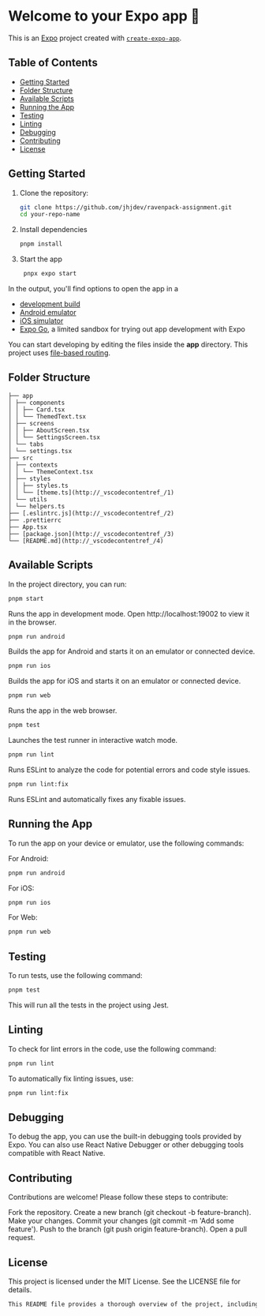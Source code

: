 # Welcome to your Expo app 👋

This is an [Expo](https://expo.dev) project created with [`create-expo-app`](https://www.npmjs.com/package/create-expo-app).

## Table of Contents

- [Getting Started](#getting-started)
- [Folder Structure](#folder-structure)
- [Available Scripts](#available-scripts)
- [Running the App](#running-the-app)
- [Testing](#testing)
- [Linting](#linting)
- [Debugging](#debugging)
- [Contributing](#contributing)
- [License](#license)

## Getting Started

1. Clone the repository:

   ```sh
   git clone https://github.com/jhjdev/ravenpack-assignment.git
   cd your-repo-name

   ```

1. Install dependencies

   ```bash
   pnpm install
   ```

1. Start the app

   ```bash
    pnpx expo start
   ```

In the output, you'll find options to open the app in a

- [development build](https://docs.expo.dev/develop/development-builds/introduction/)
- [Android emulator](https://docs.expo.dev/workflow/android-studio-emulator/)
- [iOS simulator](https://docs.expo.dev/workflow/ios-simulator/)
- [Expo Go](https://expo.dev/go), a limited sandbox for trying out app development with Expo

You can start developing by editing the files inside the **app** directory. This project uses [file-based routing](https://docs.expo.dev/router/introduction).

## Folder Structure

```
├── app
│ ├── components
│ │ ├── Card.tsx
│ │ └── ThemedText.tsx
│ ├── screens
│ │ ├── AboutScreen.tsx
│ │ └── SettingsScreen.tsx
│ └── tabs
│ └── settings.tsx
├── src
│ ├── contexts
│ │ └── ThemeContext.tsx
│ ├── styles
│ │ ├── styles.ts
│ │ └── [theme.ts](http://_vscodecontentref_/1)
│ └── utils
│ └── helpers.ts
├── [.eslintrc.js](http://_vscodecontentref_/2)
├── .prettierrc
├── App.tsx
├── [package.json](http://_vscodecontentref_/3)
└── [README.md](http://_vscodecontentref_/4)
```

## Available Scripts

In the project directory, you can run:

```bash
pnpm start
```

Runs the app in development mode. Open http://localhost:19002 to view it in the browser.

```bash
pnpm run android
```

Builds the app for Android and starts it on an emulator or connected device.

```bash
pnpm run ios
```

Builds the app for iOS and starts it on an emulator or connected device.

```bash
pnpm run web
```

Runs the app in the web browser.

```bash
pnpm test
```

Launches the test runner in interactive watch mode.

```bash
pnpm run lint
```

Runs ESLint to analyze the code for potential errors and code style issues.

```bash
pnpm run lint:fix
```

Runs ESLint and automatically fixes any fixable issues.

## Running the App

To run the app on your device or emulator, use the following commands:

For Android:

```bash
pnpm run android
```

For iOS:

```bash
pnpm run ios
```

For Web:

```bash
pnpm run web
```

## Testing

To run tests, use the following command:

```bash
pnpm test
```

This will run all the tests in the project using Jest.

## Linting

To check for lint errors in the code, use the following command:

```bash
pnpm run lint
```

To automatically fix linting issues, use:

```bash
pnpm run lint:fix
```

## Debugging

To debug the app, you can use the built-in debugging tools provided by Expo. You can also use React Native Debugger or other debugging tools compatible with React Native.

## Contributing

Contributions are welcome! Please follow these steps to contribute:

Fork the repository.
Create a new branch (git checkout -b feature-branch).
Make your changes.
Commit your changes (git commit -m 'Add some feature').
Push to the branch (git push origin feature-branch).
Open a pull request.

## License

This project is licensed under the MIT License. See the LICENSE file for details.

```bash
This README file provides a thorough overview of the project, including instructions for getting started, the folder structure, available scripts, and commands for running, testing, linting, and debugging the project.
```
